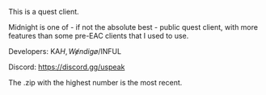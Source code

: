 This is a quest client.

Midnight is one of - if not the absolute best - public quest client, with more features than some pre-EAC clients that I used to use.

Developers: KA$H, Wɇndigø/$INFUL

Discord: https://discord.gg/uspeak

The .zip with the highest number is the most recent.


